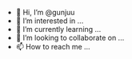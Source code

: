 - 👋 Hi, I’m @gunjuu
- 👀 I’m interested in ...
- 🌱 I’m currently learning ...
- 💞️ I’m looking to collaborate on ...
- 📫 How to reach me ...

<!---
gunjuu/gunjuu is a ✨ special ✨ repository because its `README.md` (this file) appears on your GitHub profile.
You can click the Preview link to take a look at your changes.
--->
